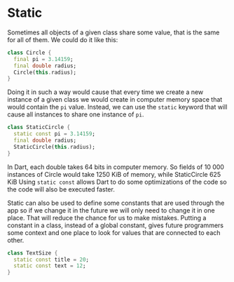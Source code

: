 # Static

Sometimes all objects of a given class share some value, that is the same for all of them. We could do it like this:

```dart
class Circle {
  final pi = 3.14159;
  final double radius;
  Circle(this.radius);
}
```

Doing it in such a way would cause that every time we create a new instance of a given class we would create in computer memory space that would contain the `pi` value. Instead, we can use the `static` keyword that will cause all instances to share one instance of `pi`.

```dart
class StaticCircle {
  static const pi = 3.14159;
  final double radius;
  StaticCircle(this.radius);
}
```

In Dart, each double takes 64 bits in computer memory. So fields of 10 000 instances of Circle would take 1250 KiB of memory, while StaticCircle 625 KiB Using `static const` allows Dart to do some optimizations of the code so the code will also be executed faster.

Static can also be used to define some constants that are used through the app so if we change it in the future we will only need to change it in one place. That will reduce the chance for us to make mistakes. Putting a constant in a class, instead of a global constant, gives future programmers some context and one place to look for values that are connected to each other.

```dart
class TextSize {
  static const title = 20;
  static const text = 12;
}
```
